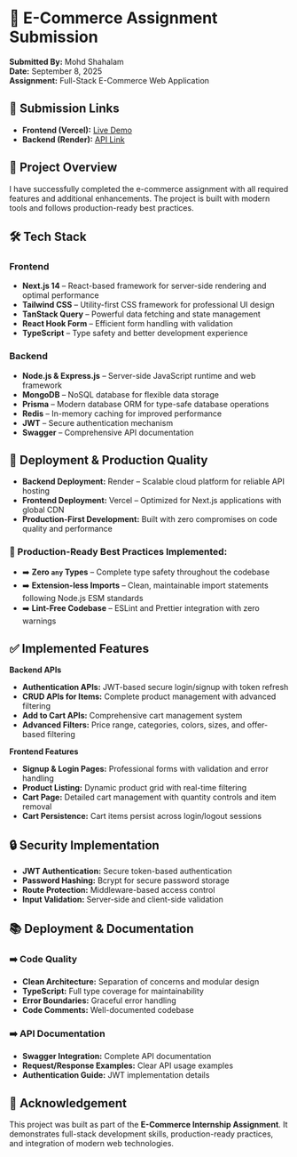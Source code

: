 # 🛒 E-Commerce Assignment Submission

**Submitted By:** Mohd Shahalam  
**Date:** September 8, 2025  
**Assignment:** Full-Stack E-Commerce Web Application

## 📎 Submission Links

- **Frontend (Vercel):** [Live Demo](https://e-comerce-assignment.vercel.app/)
- **Backend (Render):** [API Link](https://e-comerce-assignment.onrender.com/docs)

## 🎯 Project Overview

I have successfully completed the e-commerce assignment with all required features and additional enhancements. The project is built with modern tools and follows production-ready best practices.

## 🛠️ Tech Stack

### **Frontend**

- **Next.js 14** – React-based framework for server-side rendering and optimal performance
- **Tailwind CSS** – Utility-first CSS framework for professional UI design
- **TanStack Query** – Powerful data fetching and state management
- **React Hook Form** – Efficient form handling with validation
- **TypeScript** – Type safety and better development experience

### **Backend**

- **Node.js & Express.js** – Server-side JavaScript runtime and web framework
- **MongoDB** – NoSQL database for flexible data storage
- **Prisma** – Modern database ORM for type-safe database operations
- **Redis** – In-memory caching for improved performance
- **JWT** – Secure authentication mechanism
- **Swagger** – Comprehensive API documentation

## 🚀 Deployment & Production Quality

- **Backend Deployment:** Render – Scalable cloud platform for reliable API hosting
- **Frontend Deployment:** Vercel – Optimized for Next.js applications with global CDN
- **Production-First Development:** Built with zero compromises on code quality and performance

### 🎯 Production-Ready Best Practices Implemented:

- ➡️ **Zero `any` Types** – Complete type safety throughout the codebase
- ➡️ **Extension-less Imports** – Clean, maintainable import statements following Node.js ESM standards
- ➡️ **Lint-Free Codebase** – ESLint and Prettier integration with zero warnings

## ✅ Implemented Features

**Backend APIs**

- **Authentication APIs:** JWT-based secure login/signup with token refresh
- **CRUD APIs for Items:** Complete product management with advanced filtering
- **Add to Cart APIs:** Comprehensive cart management system
- **Advanced Filters:** Price range, categories, colors, sizes, and offer-based filtering

**Frontend Features**

- **Signup & Login Pages:** Professional forms with validation and error handling
- **Product Listing:** Dynamic product grid with real-time filtering
- **Cart Page:** Detailed cart management with quantity controls and item removal
- **Cart Persistence:** Cart items persist across login/logout sessions

## 🔒 Security Implementation

- **JWT Authentication:** Secure token-based authentication
- **Password Hashing:** Bcrypt for secure password storage
- **Route Protection:** Middleware-based access control
- **Input Validation:** Server-side and client-side validation

## 📚 Deployment & Documentation

### ➡️ Code Quality

- **Clean Architecture:** Separation of concerns and modular design
- **TypeScript:** Full type coverage for maintainability
- **Error Boundaries:** Graceful error handling
- **Code Comments:** Well-documented codebase

### ➡️ API Documentation

- **Swagger Integration:** Complete API documentation
- **Request/Response Examples:** Clear API usage examples
- **Authentication Guide:** JWT implementation details

## 🙌 Acknowledgement

This project was built as part of the **E-Commerce Internship Assignment**. It demonstrates full-stack development skills, production-ready practices, and integration of modern web technologies.
